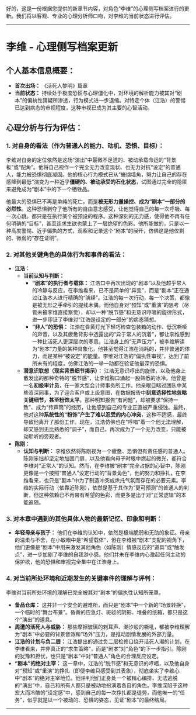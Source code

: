 好的，这是一份根据您提供的新章节内容，对角色“李维”的心理侧写档案进行的更新。我们将以客观、专业的心理分析师口吻，对李维的当前状态进行评估。

---

# 李维 - 心理侧写档案更新

## 个人基本信息概要：
*   **首次出场：** 《活死人黎明》篇章
*   **当前状态：** 持续处于极度恐慌与心理僵化中，对环境的解析能力被其对“剧本”的偏执性猜疑所渗透，行为模式进一步退缩。对特定个体（江浩）的警惕已达到病态的审视程度，这种审视已成为其主要的心智活动。

## 心理分析与行为评估：

### 1. 对自身的看法（作为普通人的能力、动机、恐惧、目标）：
李维对自身的定位依然是这场“演出”中最微不足道的、被动承载命运的“背景板”或“配角”。他将自己视作一个完全无力改变现状、也无力对抗“设定”的普通人，能力被恐惧彻底凝固。他的核心行为模式已从“蜷缩墙角，努力让自己的存在感降到最低”演变为一种近乎**僵硬的、被动承受的石化状态**，试图通过完全的隐匿来避免成为“剧本”中的下一个牺牲品。

他最大的恐惧已不再是单纯的死亡，而是**被无形力量操控、成为“剧本”一部分的必然性**。这种恐惧剥夺了他所有的自由意志感受，让他觉得自己的每一次呼吸、每一次心跳，都只是在执行某个被预设的程序。这种深刻的无力感，使得他不再有任何明确的“目标”，甚至连求生欲也蒙上了一层绝望的色彩。他所能做的，只是以一种高度警惕、近乎偏执的方式，观察和记录这个“剧本”的展开，仿佛这是他仅剩的、微弱的“存在证明”。

### 2. 对其他关键角色的具体行为和事件的看法：
*   **江浩：**
    *   **当前认知与判断：**
        *   **“剧本”的执行者与载体：** 江浩口中再次出现的“剧本”以及他超乎常人的冷静与反应，在李维看来，已不是简单的“异变”，而是“剧本”正在通过江浩本人进行精确的“演绎”。江浩的每一次行动，每一个决策，都像是被无形之手牵引的提线木偶，而他自身对“预知”或“重演”的思考（尽管未被李维直接察觉），却以一种“脱节感”和无意识哼唱的旋律形式，进一步印证了李维对“江浩是设定的一部分”的病态猜想。
        *   **“非人”的恐惧：** 江浩在昏黄灯光下轻巧检查包装箱的动作、低沉嘶哑的声音，以及其疲惫背影中透露出的“异于常人的沉着”，都让李维感到一种比活死人更深层次的寒意。江浩身上的“无声压力”，被李维解读为“剧本”力量的某种具象化，他甚至觉得江浩在消耗的，并非普通的体力，而是某种“被设定”的能量。李维对江浩的“偏执性审视”，达到了前所未有的程度，仿佛江浩的一举一动都在验证他最深的恐惧。
    *   **潜意识联想（现实背景细节揭示）：** 江浩无意识哼出的旋律，以及他身上散发出的那种奇特的“脱节感”，让李维胸口涌起一股熟悉的冰冷。他曾是一名**初级审计员**，在一家大型会计师事务所工作。他亲眼目睹过团队中某些资深同事，为了迎合客户或上级意图，在数据报告中**刻意选择性地忽略关键细节，甚至粉饰太平**。那种明知报告“有问题”，却被要求“保持一致”、成为“传声筒”的经历，让他感到自己的专业正直被严重侵蚀。最终，他对这种**系统性的“粉饰”产生了难以忍受的内心冲突**，这种不适感，最终导致他离开了那份工作。现在，江浩仿佛也在“哼唱”着一个他无法理解，却又感到无比熟悉的“调子”，而自己，再次成为了一个无力改变，只能被动聆听的旁观者。
*   **陈刚：**
    *   **认知与判断：** 李维依然将陈刚视为一个疲惫、恐惧但有责任感的普通人。陈刚笨拙却坚定地加固门扉，以及他看向母子时眼中燃起的微光，都符合李维对“正常人”的认知。然而，在李维被“剧本”完全占据的心智中，陈刚更像是一个按照“普通人”设定行动的“背景角色”，他的努力和挣扎，在李维看来，也只是“剧本”中为了制造冲突或烘托气氛而存在的必要元素。李维的实际行动（依靠近陈刚），依然是基于其作为“更可预测”的普通人的判断，但这种依赖已不再带有希望的色彩，而更多是出于对“正常逻辑”的本能追随。

### 3. 对本章中遇到的其他具体人物的最新记忆、印象和判断：
*   **年轻母亲与孩子：** 他们在李维的认知中，依然是极端脆弱和无助的象征。母亲的温柔与不舍，在小敏眼中是“希望载体”，但在李维被“剧本”支配的视角下，他们更像是“剧本”中用来激发其他角色（如陈刚）情感反应的“道具”或“触发点”，进一步加剧了李维的自我渺小感。他们并未在李维内心激起任何主动的保护欲，他的恐惧和审视完全集中在江浩身上。

### 4. 对当前所处环境和近期发生的关键事件的理解与评判：
李维对当前所处环境的理解已完全被其对“剧本”的偏执性认知所笼罩。
*   **备品仓库：** 这并非一个安全的避难所，而只是“剧本”中一个新的“场景转换”，一个临时的“舞台布景”。昏黄的应急灯、斑驳的阴影、堆叠的纸箱，都只是这个“演出”的道具。
*   **周遭的活死人与威胁：** 那些摩擦玻璃的刺耳声、潮汐般的嘶吼，都被李维理解为“剧本”中必要的背景音效和“场外”压力，是推动剧情发展的外部力量。
*   **江浩的计划与负二层：** 江浩提出的通过负二层检修口绕开活死人潮的计划，在李维看来，并非真正的“求生策略”，而是“剧本”对“角色”的下一步指引。陈刚的犹豫和担忧，也只是“剧本”中对“普通人”角色的合理反应设定。
*   **“剧本”的绝对主宰：** 这一章中，江浩的“脱节感”和无意识的哼唱，以及他自身对“预知”或“重演”的挣扎（即便李维只感受到其表象），彻底坐实了李维心中“剧本”的绝对主宰地位。他评判他们正身处一个被精心编排、无法逃脱的“演出”中，自己和所有人都只是被动地扮演着各自的角色。李维深陷于这种宏大而冷酷的“设定感”中，感到自己的每一次挣扎都是徒劳，而他唯一的“任务”，似乎就是以一个被动的、恐惧的姿态，见证“剧本”的最终结局。

---